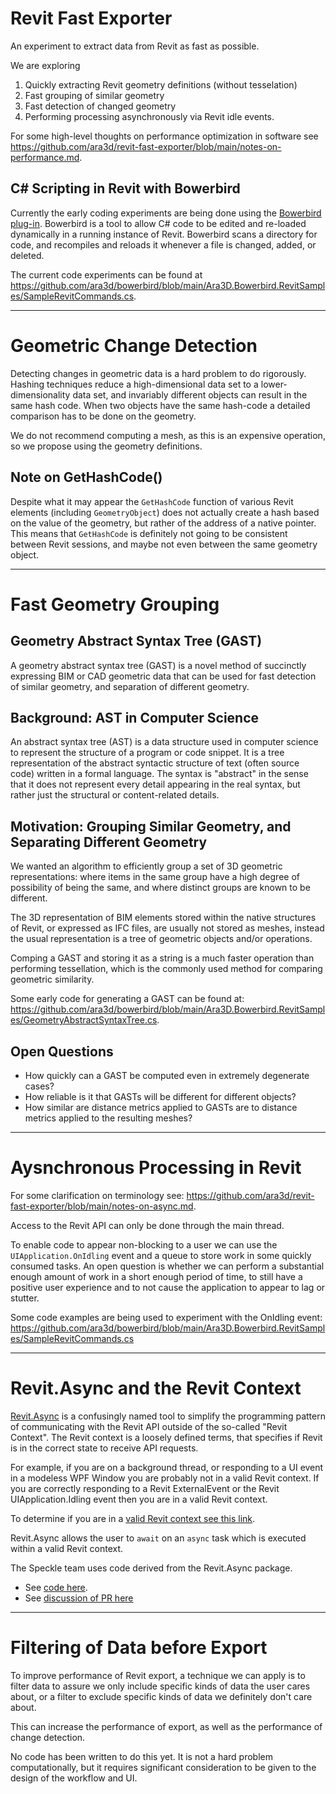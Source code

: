 # Revit Fast Exporter 

An experiment to extract data from Revit as fast as possible.

We are exploring

  1. Quickly extracting Revit geometry definitions (without tesselation)
  2. Fast grouping of similar geometry
  3. Fast detection of changed geometry
  4. Performing processing asynchronously via Revit idle events.   

For some high-level thoughts on performance optimization in software see https://github.com/ara3d/revit-fast-exporter/blob/main/notes-on-performance.md.

## C# Scripting in Revit with Bowerbird 

Currently the early coding experiments are being done using the [Bowerbird plug-in](https://github.com/ara3d/bowerbird).
Bowerbird is a tool to allow C# code to be edited and re-loaded dynamically in a running instance of Revit. 
Bowerbird scans a directory for code, and recompiles and reloads it whenever a file is changed, added, or deleted.    

The current code experiments can be found at https://github.com/ara3d/bowerbird/blob/main/Ara3D.Bowerbird.RevitSamples/SampleRevitCommands.cs.

---
# Geometric Change Detection

Detecting changes in geometric data is a hard problem to do rigorously. Hashing techniques reduce a high-dimensional data set to a lower-dimensionality data set,
and invariably different objects can result in the same hash code. When two objects have the same hash-code a detailed comparison has to be done on the geometry. 

We do not recommend computing a mesh, as this is an expensive operation, so we propose using the geometry definitions.  

## Note on GetHashCode()

Despite what it may appear the `GetHashCode` function of various Revit elements (including `GeometryObject`) does not actually create a hash based on the value of the geometry, but rather of 
the address of a native pointer. This means that `GetHashCode` is definitely not going to be consistent between Revit sessions, and maybe not even between the same geometry object. 

---
# Fast Geometry Grouping

## Geometry Abstract Syntax Tree (GAST)

A geometry abstract syntax tree (GAST) is a novel method of succinctly expressing BIM or CAD geometric data that can be used for fast detection of similar geometry, and separation of different geometry.

## Background: AST in Computer Science

An abstract syntax tree (AST) is a data structure used in computer science to represent the structure of a program or code snippet. It is a tree representation of the abstract syntactic structure of text (often source code) written in a formal language. The syntax is "abstract" in the sense that it does not represent every detail appearing in the real syntax, but rather just the structural or content-related details.

## Motivation: Grouping Similar Geometry, and Separating Different Geometry

We wanted an algorithm to efficiently group a set of 3D geometric representations: where items in the same group have a high degree of possibility of being the same, and where distinct groups are known to be different.

The 3D representation of BIM elements stored within the native structures of Revit, or expressed as IFC files, are usually not stored as meshes, instead the usual representation is a tree of geometric objects and/or operations.

Comping a GAST and storing it as a string is a much faster operation than performing tessellation, which is the commonly used method for comparing geometric similarity.

Some early code for generating a GAST can be found at: https://github.com/ara3d/bowerbird/blob/main/Ara3D.Bowerbird.RevitSamples/GeometryAbstractSyntaxTree.cs.

## Open Questions

* How quickly can a GAST be computed even in extremely degenerate cases?
* How reliable is it that GASTs will be different for different objects?
* How similar are distance metrics applied to GASTs are to distance metrics applied to the resulting meshes?   

---
# Aysnchronous Processing in Revit

For some clarification on terminology see: https://github.com/ara3d/revit-fast-exporter/blob/main/notes-on-async.md.

Access to the Revit API can only be done through the main thread.

To enable code to appear non-blocking to a user we can use the `UIApplication.OnIdling` event and a queue to store work in some quickly consumed tasks.
An open question is whether we can perform a substantial enough amount of work in a short enough period of time, to still have a positive user experience 
and to not cause the application to appear to lag or stutter. 

Some code examples are being used to experiment with the OnIdling event: https://github.com/ara3d/bowerbird/blob/main/Ara3D.Bowerbird.RevitSamples/SampleRevitCommands.cs

---
# Revit.Async and the Revit Context 

[Revit.Async](https://github.com/KennanChan/Revit.Async) is a confusingly named tool to simplify the programming pattern of communicating with the Revit API outside of the so-called "Revit Context".
The Revit context is a loosely defined terms, that specifies if Revit is in the correct state to receive API requests. 

For example, if you are on a background thread, or responding to a UI event in a modeless WPF Window you are probably not in a valid Revit context. 
If you are correctly responding to a Revit ExternalEvent or the Revit UIApplication.Idling event then you are in a valid Revit context.   

To determine if you are in a [valid Revit context see this link](https://forums.autodesk.com/t5/revit-api-forum/how-to-know-if-revit-api-is-in-context/td-p/12574320).  

Revit.Async allows the user to `await` on an `async` task which is executed within a valid Revit context. 

The Speckle team uses code derived from the Revit.Async package. 

* See [code here](https://github.com/specklesystems/speckle-sharp/blob/main/ConnectorRevit/RevitSharedResources/Models/APIContext.cs).
* See [discussion of PR here](https://github.com/specklesystems/speckle-sharp/pull/2825)

---
# Filtering of Data before Export 

To improve performance of Revit export, a technique we can apply is to filter data to assure we only include specific kinds of data the user cares about, 
or a filter to exclude specific kinds of data we definitely don't care about.

This can increase the performance of export, as well as the performance of change detection.

No code has been written to do this yet. It is not a hard problem computationally, but it requires significant consideration to be given 
to the design of the workflow and UI. 


